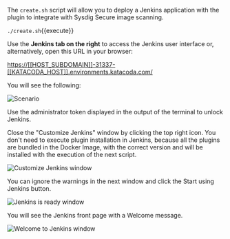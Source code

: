 The `create.sh` script will allow you to deploy a Jenkins application with the plugin to integrate with Sysdig Secure image scanning.

`./create.sh`{{execute}}

Use the **Jenkins tab on the right** to access the Jenkins user interface or, alternatively, open this URL in your browser:

<https://[[HOST_SUBDOMAIN]]-31337-[[KATACODA_HOST]].environments.katacoda.com/>

You will see the following:

![Scenario](/sysdig/scenarios/monitor-lab07/assets/image03.png)

Use the administrator token displayed in the output of the terminal to unlock Jenkins.

Close the "Customize Jenkins" window by clicking the top right icon.
You don't need to execute plugin installation in Jenkins, because all the plugins are bundled in the Docker Image, with the correct version and will be installed with the execution of the next script.

![Customize Jenkins window](/sysdig/scenarios/monitor-lab07/assets/image04.png)

You can ignore the warnings in the next window and click the Start using Jenkins button.

![Jenkins is ready window](/sysdig/scenarios/monitor-lab07/assets/image05.png)

You will see the Jenkins front page with a Welcome message.

![Welcome to Jenkins window](/sysdig/scenarios/monitor-lab07/assets/image06.png)

